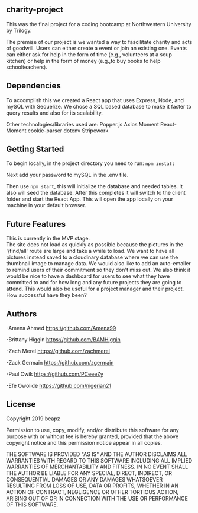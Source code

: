 ## charity-project ##

This was the final project for a coding bootcamp at Northwestern University by Trilogy.

The premise of our project is we wanted a way to fascilitate charity and acts of goodwill.  Users can either create a event or join an existing one.  Events can either ask for help in the form of time (e.g., volunteers at a soup kitchen) or help in the form of money (e.g.,to buy books to help schoolteachers).


## Dependencies ##

To accomplish this we created a React app that uses Express, Node, and mySQL with Sequelize.  We chose a SQL based database to make it faster to query results and also for its scalability.

Other technologies/libraries used are:
  Popper.js
  Axios
  Moment
  React-Moment
  cookie-parser
  dotenv
  Stripework
  
## Getting Started ##

To begin locally, in the project directory you need to run:
`npm install`

Next add your password to mySQL in the .env file.

Then use `npm start`, this will initialize the database and needed tables.  It also will seed the database.  After this completes it will switch to the client folder and start the React App.  This will open the app locally on your machine in your default browser.

## Future Features ##

This is currently in the MVP stage.  
The site does not load as quickly as possible because the pictures in the '/find/all' route are large and take a while to load.  We want to have all pictures instead saved to a cloudinary database where we can use the thumbnail image to manage data.
We would also like to add an auto-emailer to remind users of their commitment so they don't miss out.
We also think it would be nice to have a dashboard for users to see what they have committed to and for how long and any future projects they are going to attend.
This would also be useful for a project manager and their project.  How successful have they been?

## Authors ##

-Amena Ahmed 
https://github.com/Amena99

-Brittany Higgin 
https://github.com/BAMHiggin

-Zach Merel 
https://github.com/zachmerel

-Zack Germain
https://github.com/zgermain

-Paul Cwik 
https://github.com/PCeeeZy

-Efe Owolide 
https://github.com/nigerian21

## License ##

Copyright 2019 beapz

Permission to use, copy, modify, and/or distribute this software for any purpose with or without fee is hereby granted, provided that the above copyright notice and this permission notice appear in all copies.

THE SOFTWARE IS PROVIDED "AS IS" AND THE AUTHOR DISCLAIMS ALL WARRANTIES WITH REGARD TO THIS SOFTWARE INCLUDING ALL IMPLIED WARRANTIES OF MERCHANTABILITY AND FITNESS. IN NO EVENT SHALL THE AUTHOR BE LIABLE FOR ANY SPECIAL, DIRECT, INDIRECT, OR CONSEQUENTIAL DAMAGES OR ANY DAMAGES WHATSOEVER RESULTING FROM LOSS OF USE, DATA OR PROFITS, WHETHER IN AN ACTION OF CONTRACT, NEGLIGENCE OR OTHER TORTIOUS ACTION, ARISING OUT OF OR IN CONNECTION WITH THE USE OR PERFORMANCE OF THIS SOFTWARE.
